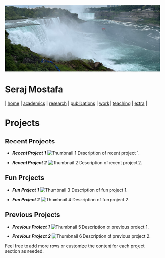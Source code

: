 ![Wallpaper](../images/wall.jpg)

# Seraj Mostafa

| [home](../README.md) | [academics](./markdowns/academics.md) | [research](./markdowns/projects.md) | [publications](./markdowns/publications.md) | [work](./markdowns/works.md) | [teaching](./markdowns/teaching.md) | [extra](./markdowns/extra.md) |

# Projects

## Recent Projects

- **_Recent Project 1_**
  ![Thumbnail 1](path/to/thumbnail1.jpg)
  Description of recent project 1.

- **_Recent Project 2_**
  ![Thumbnail 2](path/to/thumbnail2.jpg)
  Description of recent project 2.

## Fun Projects

- **_Fun Project 1_**
  ![Thumbnail 3](path/to/thumbnail3.jpg)
  Description of fun project 1.

- **_Fun Project 2_**
  ![Thumbnail 4](path/to/thumbnail4.jpg)
  Description of fun project 2.

## Previous Projects

- **_Previous Project 1_**
  ![Thumbnail 5](path/to/thumbnail5.jpg)
  Description of previous project 1.

- **_Previous Project 2_**
  ![Thumbnail 6](path/to/thumbnail6.jpg)
  Description of previous project 2.

Feel free to add more rows or customize the content for each project section as needed.

